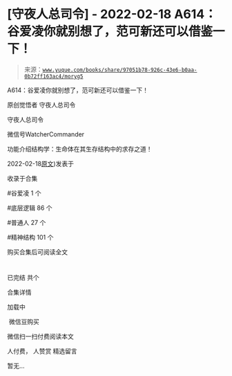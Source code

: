 # [守夜人总司令] - 2022-02-18 A614：谷爱凌你就别想了，范可新还可以借鉴一下！

> 来源：[`www.yuque.com/books/share/97051b78-926c-43e6-b0aa-0b72ff163ac4/moryg5`](https://www.yuque.com/books/share/97051b78-926c-43e6-b0aa-0b72ff163ac4/moryg5)



A614：谷爱凌你就别想了，范可新还可以借鉴一下！ 

原创觉悟者 守夜人总司令 

守夜人总司令 

微信号WatcherCommander 

功能介绍结构学：生命体在其生存结构中的求存之道！ 

2022-02-18[原文](https://mp.weixin.qq.com/s?__biz=MzAxNDk1NjI2Mw==&mid=2247487928&idx=1&sn=ab81d04bdcd1c9610e6d657cb1091b03&chksm=9b8a3230acfdbb261be6afbbd96e981ce3833b5b4819c9ef90b68a2c0d10af35e0f64ca300c6#rd))发表于 

收录于合集 

#谷爱凌 1 个 

#底层逻辑 86 个 

#普通人 27 个 

#精神结构 101 个 

购买合集后可阅读全文 

# 

已完结 共个 

合集详情 

加载中 

 微信豆购买 

微信扫一扫付费阅读本文 

人付费， 人赞赏 <ne-h3 id="7m1b8" data-lake-id="7m1b8"><ne-heading-ext><ne-heading-anchor></ne-heading-anchor><ne-heading-fold></ne-heading-fold></ne-heading-ext><ne-heading-content>精选留言</ne-heading-content></ne-h3> 

暂无...